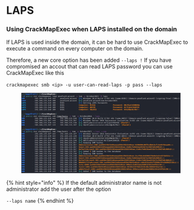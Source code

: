# LAPS

### Using CrackMapExec when LAPS installed on the domain



If LAPS is used inside the domain, it can be hard to use CrackMapExec to execute a command on every computer on the domain.

Therefore, a new core option has been added `--laps !` If you have compromised an accout that can read LAPS password you can use CrackMapExec like this

`crackmapexec smb <ip> -u user-can-read-laps -p pass --laps`

<figure><img src="../../.gitbook/assets/image (19).png" alt=""><figcaption></figcaption></figure>

{% hint style="info" %}
If the default administrator name is not administrator add the user after the option

`--laps name`
{% endhint %}
